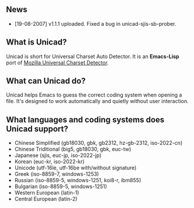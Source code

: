 ## News ##

  * [19-08-2007] v1.1.1 uploaded. Fixed a bug in unicad-sjis-sb-prober.

## What is Unicad? ##

Unicad is short for Universal Charset Auto Detector. It is an
**Emacs-Lisp** port of [Mozilla Universal Charset Detector](http://www.mozilla.org/projects/intl/detectorsrc.html).

## What can Unicad do? ##

Unicad helps Emacs to guess the correct coding system when opening a
file. It's designed to work automatically and quietly without user interaction.

## What languages and coding systems does Unicad support? ##

  * Chinese Simplified  (gb18030, gbk, gb2312, hz-gb-2312, iso-2022-cn)
  * Chinese Triditional (big5, gb18030, gbk, euc-tw)
  * Japanese (sjis, euc-jp, iso-2022-jp)
  * Korean (euc-kr, iso-2022-kr)
  * Unicode (utf-16le, utf-16be with/without signature)
  * Greek (iso-8859-7, windows-1253)
  * Russian (iso-8859-5, windows-1251, koi8-r, ibm855)
  * Bulgarian (iso-8859-5, windows-1251)
  * Western European (latin-1)
  * Central European (latin-2)
